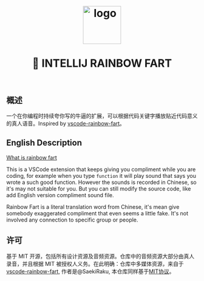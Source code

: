<h1 align="center">
  <br>
    <img src="https://github.com/SaekiRaku/vscode-rainbow-fart/blob/master/assets/logo.png?raw=true" alt="logo" width="100">
  <br>
  <br>
  🌈 INTELLIJ RAINBOW FART
  <br>
  <br>
</h1>

## 概述

一个在你编程时持续夸你写的牛逼的扩展，可以根据代码关键字播放贴近代码意义的真人语音。Inspired by [vscode-rainbow-fart](https://saekiraku.github.io/vscode-rainbow-fart/)。

## English Description

[What is rainbow fart](https://www.youtube.com/watch?v=czOz1twhTi0)

This is a VSCode extension that keeps giving you compliment while you are coding, for example when you type `function` it will play sound that says you wrote a such good function. However the sounds is recorded in Chinese, so it's may not suitable for you. But you can still modify the source code, like add English version compliment sound file.

Rainbow Fart is a literal translation word from Chinese, it's mean give somebody exaggerated compliment that even seems a little fake. It's not involved any connection to specific group or people.


## 许可

基于 MIT 开源，包括所有设计资源及音频资源。仓库中的音频资源大部分由真人录音，并且根据 MIT 被授权人义务。在此明确：仓库中多媒体资源，来自于[vscode-rainbow-fart](https://saekiraku.github.io/vscode-rainbow-fart/), 作者是@SaekiRaku, 本仓库同样基于[MIT协议](https://github.com/SaekiRaku/vscode-rainbow-fart/blob/master/LICENSE)。